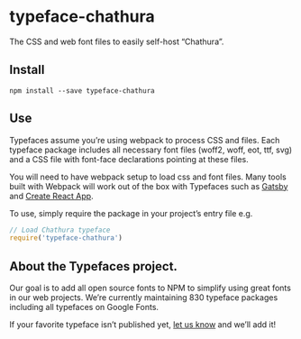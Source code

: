 
# typeface-chathura

The CSS and web font files to easily self-host “Chathura”.

## Install

`npm install --save typeface-chathura`

## Use

Typefaces assume you’re using webpack to process CSS and files. Each typeface
package includes all necessary font files (woff2, woff, eot, ttf, svg) and
a CSS file with font-face declarations pointing at these files.

You will need to have webpack setup to load css and font files. Many tools built
with Webpack will work out of the box with Typefaces such as [Gatsby](https://github.com/gatsbyjs/gatsby)
and [Create React App](https://github.com/facebookincubator/create-react-app).

To use, simply require the package in your project’s entry file e.g.

```javascript
// Load Chathura typeface
require('typeface-chathura')
```

## About the Typefaces project.

Our goal is to add all open source fonts to NPM to simplify using great fonts in
our web projects. We’re currently maintaining 830 typeface packages
including all typefaces on Google Fonts.

If your favorite typeface isn’t published yet, [let us know](https://github.com/KyleAMathews/typefaces)
and we’ll add it!
